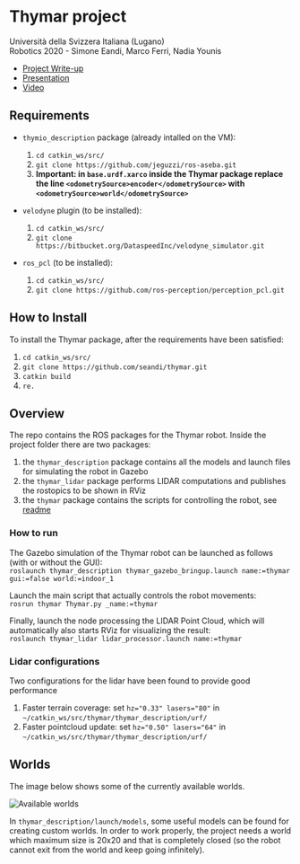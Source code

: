 # Thymar project

Università della Svizzera Italiana (Lugano)  
Robotics 2020 - Simone Eandi, Marco Ferri, Nadia Younis

- [Project Write-up](https://github.com/seandi/thymar/blob/master/Final%20Report.pdf)
- [Presentation](https://github.com/seandi/thymar/blob/master/Final%20Presentation.pdf)
- [Video](https://drive.google.com/file/d/1r2YChtbzDf7fFCkZUTkUM8uDU0vg8qnO/view?usp=sharing)


## Requirements

- `thymio_description` package (already intalled on the VM):
  1. `cd catkin_ws/src/`
  2. `git clone https://github.com/jeguzzi/ros-aseba.git`
  3. **Important: in `base.urdf.xarco` inside the Thymar package replace the line `<odometrySource>encoder</odometrySource>` with `<odometrySource>world</odometrySource>`**
  
- `velodyne` plugin (to be installed):
  1. `cd catkin_ws/src/`
  2. `git clone https://bitbucket.org/DataspeedInc/velodyne_simulator.git`
  
- `ros_pcl` (to be installed):
  1. `cd catkin_ws/src/`
  2. `git clone https://github.com/ros-perception/perception_pcl.git`
  
  

## How to Install

To install the Thymar package, after the requirements have been satisfied:
1. `cd catkin_ws/src/`
2. `git clone https://github.com/seandi/thymar.git`
3. `catkin build`
4. `re.`



## Overview

The repo contains the ROS packages for the Thymar robot. Inside the project folder there are two packages: 
1. the `thymar_description` package contains all the models and launch files for simulating the robot in Gazebo
1. the `thymar_lidar` package performs LIDAR computations and publishes the rostopics to be shown in RViz
2. the `thymar` package contains the scripts for controlling the robot, see [readme](thymar/README.md)



### How to run

The Gazebo simulation of the Thymar robot can be launched as follows (with or without the GUI):  
`roslaunch thymar_description thymar_gazebo_bringup.launch name:=thymar gui:=false world:=indoor_1`  

Launch the main script that actually controls the robot movements:  
`rosrun thymar Thymar.py _name:=thymar`

Finally, launch the node processing the LIDAR Point Cloud, which will automatically also starts RViz for visualizing the result:  
`roslaunch thymar_lidar lidar_processor.launch name:=thymar`  

### Lidar configurations
Two configurations for the lidar have been found to provide good performance
1. Faster terrain coverage: set `hz="0.33" lasers="80"` in `~/catkin_ws/src/thymar/thymar_description/urf/`
2. Faster pointcloud update: set `hz="0.50" lasers="64"` in `~/catkin_ws/src/thymar/thymar_description/urf/`





## Worlds

The image below shows some of the currently available worlds.

![Available worlds](https://i.imgur.com/aTHlVbS.png)

In `thymar_description/launch/models`, some useful models can be found for creating custom worlds. In order to work properly, the project needs a world which maximum size is 20x20 and that is completely closed (so the robot cannot exit from the world and keep going infinitely).

